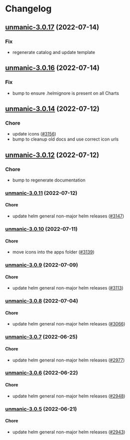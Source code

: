 # Changelog


## [unmanic-3.0.17](https://github.com/truecharts/apps/compare/unmanic-3.0.16...unmanic-3.0.17) (2022-07-14)

### Fix

- regenerate catalog and update template



## [unmanic-3.0.16](https://github.com/truecharts/apps/compare/unmanic-3.0.14...unmanic-3.0.16) (2022-07-14)

### Fix

- bump to ensure .helmignore is present on all Charts



## [unmanic-3.0.14](https://github.com/truecharts/apps/compare/unmanic-3.0.12...unmanic-3.0.14) (2022-07-12)

### Chore

- update icons ([#3156](https://github.com/truecharts/apps/issues/3156))
- bump to cleanup old docs and use correct icon urls



## [unmanic-3.0.12](https://github.com/truecharts/apps/compare/unmanic-3.0.11...unmanic-3.0.12) (2022-07-12)

### Chore

- bump to regenerate documentation



<a name="unmanic-3.0.11"></a>
### [unmanic-3.0.11](https://github.com/truecharts/apps/compare/unmanic-3.0.10...unmanic-3.0.11) (2022-07-12)

#### Chore

* update helm general non-major helm releases ([#3147](https://github.com/truecharts/apps/issues/3147))



<a name="unmanic-3.0.10"></a>
### [unmanic-3.0.10](https://github.com/truecharts/apps/compare/unmanic-3.0.9...unmanic-3.0.10) (2022-07-11)

#### Chore

* move icons into the apps folder ([#3139](https://github.com/truecharts/apps/issues/3139))



<a name="unmanic-3.0.9"></a>
### [unmanic-3.0.9](https://github.com/truecharts/apps/compare/unmanic-3.0.8...unmanic-3.0.9) (2022-07-09)

#### Chore

* update helm general non-major helm releases ([#3113](https://github.com/truecharts/apps/issues/3113))



<a name="unmanic-3.0.8"></a>
### [unmanic-3.0.8](https://github.com/truecharts/apps/compare/unmanic-3.0.7...unmanic-3.0.8) (2022-07-04)

#### Chore

* update helm general non-major helm releases ([#3066](https://github.com/truecharts/apps/issues/3066))



<a name="unmanic-3.0.7"></a>
### [unmanic-3.0.7](https://github.com/truecharts/apps/compare/unmanic-3.0.6...unmanic-3.0.7) (2022-06-25)

#### Chore

* update helm general non-major helm releases ([#2977](https://github.com/truecharts/apps/issues/2977))



<a name="unmanic-3.0.6"></a>
### [unmanic-3.0.6](https://github.com/truecharts/apps/compare/unmanic-3.0.5...unmanic-3.0.6) (2022-06-22)

#### Chore

* update helm general non-major helm releases ([#2948](https://github.com/truecharts/apps/issues/2948))



<a name="unmanic-3.0.5"></a>
### [unmanic-3.0.5](https://github.com/truecharts/apps/compare/unmanic-3.0.4...unmanic-3.0.5) (2022-06-21)

#### Chore

* update helm general non-major helm releases ([#2943](https://github.com/truecharts/apps/issues/2943))



